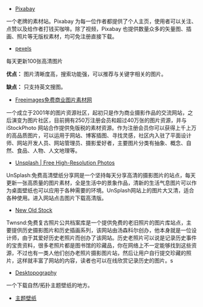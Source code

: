 - [Pixabay](https://pixabay.com/)

一个老牌的素材站。Pixabay 为每一位作者都提供了个人主页，使用者可以关注、点赞以及给作者打钱买咖啡。除了视频，Pixabay 也提供数量众多的矢量图、插画、照片等无版权素材，均可免注册直接下载。

- [pexels](http://pexels.com)

每天更新100张高清图片

**优点：**
图片清晰度高，搜索功能强，可以推荐与关键字相关的图片。

**缺点：**
只支持英文搜图。

- [Freeimages免费商业图片素材网](https://cn.freeimages.com/)

​一个成立于2001年的图片资源社区，起初只是作为商业摄影作品的交流网站，之后演变为图片社区，目前拥有250万注册会员和超过40万张的图片资源，并与 iStockPhoto  网站合作提供免版税的素材资源。作为注册会员你可以获得上千上万的高品质图片，可以运用于网站、博客插图、寻找灵感，社区内入驻了平面设计师、网站开发人员、网站管理员、摄影爱好者，主要图片分类有抽象、概念、自然、食品、人物、人文地理等。 

- [Unsplash | Free High-Resolution Photos](http://unsplash.com/)

​UnSplash:免费高清壁纸分享网是一个坚持每天分享高清的摄影图片的站点，每天更新一张高质量的图片素材，全是生活中的景象作品，清新的生活气息图片可以作为桌面壁纸也可以应用于各种需要的环境。UnSplash网站上的图片大又清，适合各种使用。进入网站点击图片下载高清版。

- [New Old Stock](http://nos.twnsnd.co/)

​Twnsnd:免费复古照片公共档案库是一个提供免费的老旧照片的图片库站点，主要提供历史摄影图片和历史插画系列，该网站由汤森科尔创办，他本身就是一位设计师，由于其爱好历史老照片而创办了该网站。历史老照片可以说是记录历史事件的宝贵资料，很多老照片都是图书馆的珍藏品，你在网络上不一定能够找到这些资源，不过也有一类人他们创办老照片摄影图片站，然后让用户自行提交珍藏的照片，这样就丰富了网站的内容，读者也可以在线欣赏记录历史的图片。s

- [Desktopography](http://desktopography.net/)

一个下载自然/拓扑主题壁纸的地方。

- [主题壁纸](http://desktopography.net/)